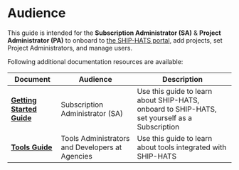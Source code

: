 # Audience

This guide is intended for the **Subscription Administrator (SA)** & **Project Administrator (PA)** to onboard to [the SHIP-HATS portal](https://www.ship.gov.sg/), add projects, set Project Administrators, and manage users.

Following additional documentation resources are available:

|Document|Audience|Description|
|---|---|---|
|**[Getting Started Guide](https://docs.developer.tech.gov.sg/docs/ship-hats-getting-started-guide/#/)**|Subscription Administrator (SA)|Use this guide to learn about SHIP-HATS, onboard to SHIP-HATS, set yourself as a Subscription |
|**[Tools Guide](https://docs.developer.tech.gov.sg/docs/ship-hats-tools-guide/#/)**|Tools Administrators and Developers at Agencies|Use this guide to learn about tools integrated with SHIP-HATS|